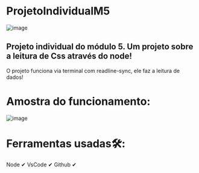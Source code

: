 # ProjetoIndividualM5
![image](https://user-images.githubusercontent.com/114101763/218311027-99bf2504-7300-4af6-a55a-20e7656a3e6d.png)

## Projeto individual do módulo 5. Um projeto sobre a leitura de Css através do node!

O projeto funciona via terminal com readline-sync, ele faz a leitura de dados!

# Amostra do funcionamento:
![image](https://user-images.githubusercontent.com/114101763/218310471-bca14eff-465f-45db-a315-81fbfc02af30.png)

# Ferramentas usadas🛠:
Node ✔ VsCode ✔ Github ✔
